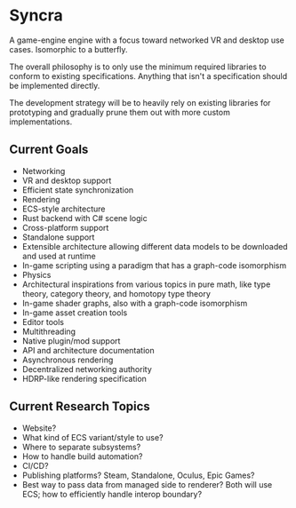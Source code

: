 # Syncra

A game-engine engine with a focus toward networked VR and desktop use cases. Isomorphic to a butterfly.

The overall philosophy is to only use the minimum required libraries to conform to existing specifications. Anything that isn't a specification should be implemented directly.

The development strategy will be to heavily rely on existing libraries for prototyping and gradually prune them out with more custom implementations.

## Current Goals

- Networking
- VR and desktop support
- Efficient state synchronization
- Rendering
- ECS-style architecture
- Rust backend with C# scene logic
- Cross-platform support
- Standalone support
- Extensible architecture allowing different data models to be downloaded and used at runtime
- In-game scripting using a paradigm that has a graph-code isomorphism
- Physics
- Architectural inspirations from various topics in pure math, like type theory, category theory, and homotopy type theory
- In-game shader graphs, also with a graph-code isomorphism
- In-game asset creation tools
- Editor tools
- Multithreading
- Native plugin/mod support
- API and architecture documentation
- Asynchronous rendering
- Decentralized networking authority
- HDRP-like rendering specification

## Current Research Topics

- Website?
- What kind of ECS variant/style to use?
- Where to separate subsystems?
- How to handle build automation?
- CI/CD?
- Publishing platforms? Steam, Standalone, Oculus, Epic Games?
- Best way to pass data from managed side to renderer? Both will use ECS; how to efficiently handle interop boundary?